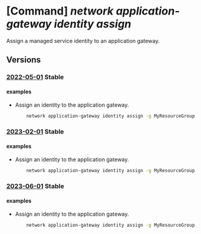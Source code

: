 # [Command] _network application-gateway identity assign_

Assign a managed service identity to an application gateway.

## Versions

### [2022-05-01](/Resources/mgmt-plane/L3N1YnNjcmlwdGlvbnMve30vcmVzb3VyY2Vncm91cHMve30vcHJvdmlkZXJzL21pY3Jvc29mdC5uZXR3b3JrL2FwcGxpY2F0aW9uZ2F0ZXdheXMve30=/2022-05-01.xml) **Stable**

<!-- mgmt-plane /subscriptions/{}/resourcegroups/{}/providers/microsoft.network/applicationgateways/{} 2022-05-01 identity -->

#### examples

- Assign an identity to the application gateway.
    ```bash
        network application-gateway identity assign -g MyResourceGroup --gateway-name ag1 --identity /subscriptions/*-000000000000/resourceGroups/myResourceGroup/providers/Microsoft.ManagedIdentity/userAssignedIdentities/id1
    ```

### [2023-02-01](/Resources/mgmt-plane/L3N1YnNjcmlwdGlvbnMve30vcmVzb3VyY2Vncm91cHMve30vcHJvdmlkZXJzL21pY3Jvc29mdC5uZXR3b3JrL2FwcGxpY2F0aW9uZ2F0ZXdheXMve30=/2023-02-01.xml) **Stable**

<!-- mgmt-plane /subscriptions/{}/resourcegroups/{}/providers/microsoft.network/applicationgateways/{} 2023-02-01 identity -->

#### examples

- Assign an identity to the application gateway.
    ```bash
        network application-gateway identity assign -g MyResourceGroup --gateway-name ag1 --identity /subscriptions/*-000000000000/resourceGroups/myResourceGroup/providers/Microsoft.ManagedIdentity/userAssignedIdentities/id1
    ```

### [2023-06-01](/Resources/mgmt-plane/L3N1YnNjcmlwdGlvbnMve30vcmVzb3VyY2Vncm91cHMve30vcHJvdmlkZXJzL21pY3Jvc29mdC5uZXR3b3JrL2FwcGxpY2F0aW9uZ2F0ZXdheXMve30=/2023-06-01.xml) **Stable**

<!-- mgmt-plane /subscriptions/{}/resourcegroups/{}/providers/microsoft.network/applicationgateways/{} 2023-06-01 identity -->

#### examples

- Assign an identity to the application gateway.
    ```bash
        network application-gateway identity assign -g MyResourceGroup --gateway-name ag1 --identity /subscriptions/*-000000000000/resourceGroups/myResourceGroup/providers/Microsoft.ManagedIdentity/userAssignedIdentities/id1
    ```
